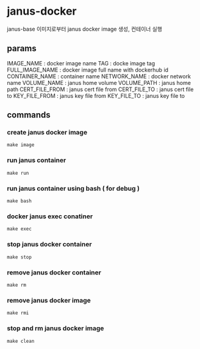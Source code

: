 # janus-docker

janus-base 이미지로부터 janus docker image 생성, 컨테이너 실행

## params

IMAGE_NAME : docker image name
TAG : docke image tag
FULL_IMAGE_NAME : docker image full name with dockerhub id
CONTAINER_NAME : container name
NETWORK_NAME : docker network name
VOLUME_NAME : janus home volume
VOLUME_PATH : janus home path
CERT_FILE_FROM : janus cert file from
CERT_FILE_TO : janus cert file to
KEY_FILE_FROM : janus key file from
KEY_FILE_TO : janus key file to


## commands
### create janus docker image 
```
make image
```
### run janus container
```
make run
```
### run janus container using bash ( for debug )
```
make bash
```
### docker janus exec conatiner
```
make exec
```
### stop janus docker container
```
make stop
```
### remove janus docker container
```
make rm
```
### remove janus docker image
```
make rmi
```
### stop and rm janus docker image
```
make clean
```

